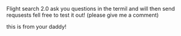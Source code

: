 Flight search 2.0 ask you questions in the termil and will then send requsests fell free to test it out!
(please give me a comment)


this is from your daddy!